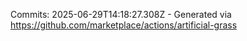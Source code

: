 Commits: 2025-06-29T14:18:27.308Z - Generated via https://github.com/marketplace/actions/artificial-grass
<br>
